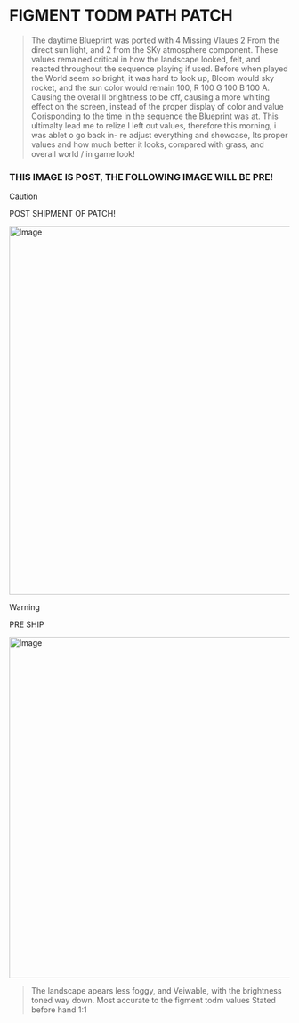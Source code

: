 # FIGMENT TODM PATH PATCH


> The daytime Blueprint was ported with 4 Missing Vlaues 2 From the direct sun light, and 2 from the SKy atmosphere component. These values remained critical in how the landscape looked, felt, and reacted throughout the sequence playing if used.
 Before when played the World seem so bright, it was hard to look up, Bloom would sky rocket, and the sun color would remain 100, R 100 G 100 B 100 A. Causing the overal ll brightness to be off, causing a more whiting effect on the screen, 
instead of the proper display of color and value Corisponding to the time in the sequence the Blueprint was at. This ultimalty lead me to relize I left out values, therefore this morning, i was ablet o go back in- re
 adjust everything and showcase, Its proper values and how much better it looks, compared with grass, and overall world / in game look!


### THIS IMAGE IS POST, THE FOLLOWING IMAGE WILL BE PRE!

> [!Caution]
> POST SHIPMENT OF PATCH!

<img width="1751" height="661" alt="Image" src="https://github.com/user-attachments/assets/821dbd1e-bd50-44d9-a9a1-96a04c04d28f" />




> [!Warning]
> PRE SHIP



<img width="1834" height="612" alt="Image" src="https://github.com/user-attachments/assets/26e07765-e1e7-4d64-980c-f1446eb23403" />


> The landscape apears less foggy, and Veiwable, with the brightness toned way down. Most accurate to the figment todm values Stated before hand 1:1
